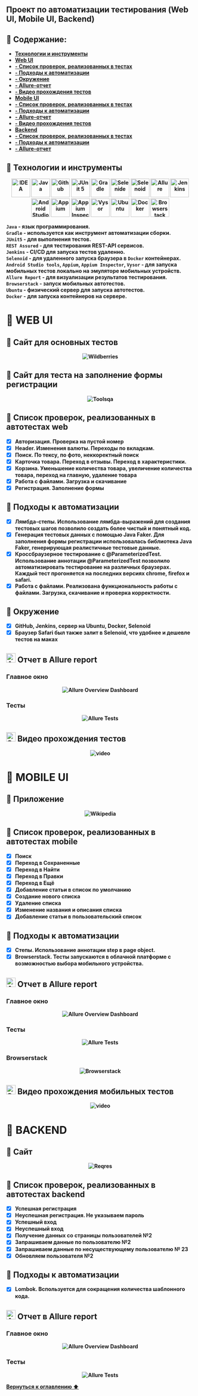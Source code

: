 ## Проект по автоматизации тестирования (Web UI, Mobile UI, Backend)
<a name="Ссылка"></a>

## :maple_leaf: Содержание:


* <b><a href="#tools">Технологии и инструменты</a><b>
* <a href="#web">Web UI</a>
* <a href="#casesweb">- Список проверок, реализованных в тестах</a>
* <a href="#webavto">- Подходы к автоматизации</a>
* <a href="#environment">- Окружение</a>
* <a href="#allweb">- Allure-отчет</a>
* <a href="#videoweb">- Видео прохождения тестов</a>
* <a href="#mob">Mobile UI</a>
* <a href="#casesmob">  - Список проверок, реализованных в тестах</a>
* <a href="#mobavto">  - Подходы к автоматизации</a>
* <a href="#allmob">  - Allure-отчет</a>
* <a href="#videomob">  - Видео прохождения тестов</a>
* <a href="#back">Backend</a>
* <a href="#casesback">  - Список проверок, реализованных в тестах</a>
* <a href="#backavto">  - Подходы к автоматизации</a>
* <a href="#allback">  - Allure-отчет</a>
    
<a id="tools"></a>
## :maple_leaf: Технологии и инструменты

<p align="center">
<a href="https://www.jetbrains.com/idea/"><img src="images/logo/Idea.svg" width="50" height="50"  alt="IDEA"/></a>
<a href="https://www.java.com/"><img src="images/logo/Java.svg" width="50" height="50"  alt="Java"/></a>
<a href="https://github.com/"><img src="images/logo/GitHub.svg" width="50" height="50"  alt="Github"/></a>
<a href="https://junit.org/junit5/"><img src="images/logo/Junit5.svg" width="50" height="50"  alt="JUnit 5"/></a>
<a href="https://gradle.org/"><img src="images/logo/Gradle.svg" width="50" height="50"  alt="Gradle"/></a>
<a href="https://selenide.org/"><img src="images/logo/Selenide.svg" width="50" height="50"  alt="Selenide"/></a>
<a href="https://aerokube.com/selenoid/"><img src="images/logo/Selenoid.svg" width="50" height="50"  alt="Selenoid"/></a>
<a href="https://github.com/allure-framework/allure2"><img src="images/logo/Allure.svg" width="50" height="50"  alt="Allure"/></a>
<a href="https://www.jenkins.io/"><img src="images/logo/Jenkins.svg" width="50" height="50"  alt="Jenkins"/></a>
<a href="https://developer.android.com/"><img src="images/logo/Android Studio.svg" width="50" height="50"  alt="Android Studio"/></a>
<a href="https://appium.io/"><img src="images/logo/Appium.svg" width="50" height="50"  alt="Appium"/></a>
<a href="https://appium.github.io/appium-inspector/2024.12/"><img src="images/logo/appiuninsp1.png" width="50" height="50"  alt="Appium Inspector"/></a>
<a href="https://www.vysor.io/"><img src="images/logo/vysor.png" width="50" height="50"  alt="Vysor"/></a>
<a href="https://ubuntu.com/"><img src="images/logo/Ubuntu1.png" width="50" height="50"  alt="Ubuntu"/></a>
<a href="https://www.docker.com/"><img src="images/logo/docker-mark-blue.png" width="50" height="50"  alt="Docker"/></a> 
<a href="https://www.browserstack.com/"><img src="images/logo/browserstack.svg" width="50" height="50"  alt="Browserstack"/></a> 
</p>

`Java` - язык программирования. \
`Gradle` - используется как инструмент автоматизации сборки.  \
`JUnit5` - для выполнения тестов.\
`REST Assured` - для тестирования REST-API сервисов.\
`Jenkins` - CI/CD для запуска тестов удаленно.\
`Selenoid` - для удаленного запуска браузера в `Docker` контейнерах.\
`Android Studio tools`, `Appium`, `Appium Inspector`, `Vysor` - для запуска мобильных тестов локально на эмуляторе мобильных устройств.\
`Allure Report` - для визуализации результатов тестирования.\
`Browserstack` - запуск мобильных автотестов.\
`Ubuntu` - физический сервер для запуска автотестов.\
`Docker` - для запуска контейнеров на сервере.

<a id="web"></a>
# :maple_leaf: WEB UI
## :maple_leaf: Сайт для основных тестов
<p align="center">
<img title="Wildberries" src="images/logo/wildberries1.svg">
</p>

## :maple_leaf: Сайт для теста на заполнение формы регистрации
<p align="center">
<img title="Toolsqa" src="images/logo/toolsqa.png">
</p>

<a id="casesweb"></a>
## :maple_leaf: Список проверок, реализованных в автотестах web

- [x] Авторизация. Проверка на пустой номер
- [x] Header. Изменения валюты. Переходы по вкладкам. 
- [x] Поиск. По тексу, по фото, неккоректный поиск
- [x] Карточка товара. Переход в отзывы. Переход в характеристики.
- [x] Корзина. Уменьшение количества товара, увеличение количества товара, переход на главную, удаление товара
- [x] Работа с файлами. Загрузка и скачивание 
- [x] Регистрация. Заполнение формы

<a id="webavto"></a>
## :maple_leaf: Подходы к автоматизации

- [x] Лямбда-степы. Использование лямбда-выражений для создания тестовых шагов позволило создать более чистый и понятный код. 
- [x] Генерация тестовых данных с помощью Java Faker. Для заполнения формы регистрации использовалась библиотека Java Faker, генерирующая реалистичные тестовые данные.
- [x] Кроссбраузерное тестирование с @ParameterizedTest. Использование аннотации @ParameterizedTest позволило автоматизировать тестирование на различных браузерах. Каждый тест прогоняется на последних версиях chrome, firefox и safari.
- [x] Работа с файлами. Реализована функциональность работы с файлами. Загрузка, скачивание и проверка корректности.

<a id="environment"></a>
## :maple_leaf: Окружение
- [x] GitHub, Jenkins, сервер на Ubuntu, Docker, Selenoid
- [x] Браузер Safari был также залит в Selenoid, что удобнее и дешевле тестов на маках

<a id="allweb"></a>
## <img src="images/logo/Allure.svg" width="25" height="25"  alt="Allure"/></a> Отчет в  Allure report</a>

###  Главное окно

<p align="center">
<img title="Allure Overview Dashboard" src="images/screens/allure1.jpg">
</p>

###  Тесты

<p align="center">
<img title="Allure Tests" src="images/screens/allure2.jpg">
</p>

<a id="videoweb"></a>
## <img src="images/logo/Selenoid.svg" width="25" height="25"  alt="Selenoid"/></a> Видео прохождения тестов
<p align="center">
<img src="/images/video/form.gif" alt="video"/></a>
</p>

<a id="mob"></a>
# :maple_leaf: MOBILE UI
## :maple_leaf: Приложение
<p align="center">
<img title="Wikipedia" src="images/logo/wiki.png">
</p>

<a id="casesmob"></a>
## :maple_leaf: Список проверок, реализованных в автотестах mobile

- [x] Поиск
- [x] Переход в Сохраненные
- [x] Переход в Найти
- [x] Переход в Правки
- [x] Переход в Ещё
- [x] Добавление статьи в список по умолчанию
- [x] Создание нового списка
- [x] Удаление списка
- [x] Изменение названия и описания списка
- [x] Добавление статьи в пользовательский список

<a id="mobavto"></a>
## :maple_leaf: Подходы к автоматизации

- [x] Степы. Использование аннотации step в page object. 
- [x] Browserstack. Тесты запускаются в облачной платформе с возможностью выбора мобильного устройства.

<a id="allmob"></a>
## <img src="images/logo/Allure.svg" width="25" height="25"  alt="Allure"/></a> Отчет в  Allure report</a>
###  Главное окно

<p align="center">
<img title="Allure Overview Dashboard" src="images/screens/allure1mob.jpg">
</p>

###  Тесты

<p align="center">
<img title="Allure Tests" src="images/screens/allure2mob.jpg">
</p>

###  Browserstack

<p align="center">
<img title="Browserstack" src="images/screens/browserstack.jpg">
</p>

<a id="videomob"></a>
## <img src="images/logo/Selenoid.svg" width="25" height="25"  alt="Selenoid"/></a> Видео прохождения мобильных тестов
<p align="center">
<img src="/images/video/wiki.gif" alt="video"/></a>
</p>

<a id="back"></a>
# :maple_leaf: BACKEND
## :maple_leaf: Сайт
<p align="center">
<img title="Reqres" src="images/logo/reqres.png">
</p>

<a id="caseback"></a>
## :maple_leaf: Список проверок, реализованных в автотестах backend

- [x] Успешная регистрация
- [x] Неуспешная регистрация. Не указываем пароль
- [x] Успешный вход
- [x] Неуспешный вход
- [x] Получение данных со страницы пользователей №2
- [x] Запрашиваем данные по пользователю №2
- [x] Запрашиваем данные по несуществующему пользователю № 23
- [x] Обновляем пользователя №2

<a id="backavto"></a>
## :maple_leaf: Подходы к автоматизации

- [x] Lombok. Bспользуется для сокращения количества шаблонного кода.

<a id="allback"></a>
## <img src="images/logo/Allure.svg" width="25" height="25"  alt="Allure"/></a> Отчет в  Allure report</a>
###  Главное окно

<p align="center">
<img title="Allure Overview Dashboard" src="images/screens/allure1back.jpg">
</p>

###  Тесты

<p align="center">
<img title="Allure Tests" src="images/screens/allure2back.jpg">
</p>


[Вернуться к оглавлению ⬆](#Ссылка)
